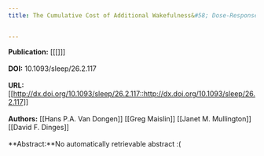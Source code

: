 ```yaml
---
title: The Cumulative Cost of Additional Wakefulness&#58; Dose-Response Effects on Neurobehavioral Functions and Sleep Physiology From Chronic Sleep Restriction and Total Sleep Deprivation


---
```


**Publication:** [[[]]]<br><br>**DOI:** 10.1093/sleep/26.2.117                                           
<br>**URL:**[[http://dx.doi.org/10.1093/sleep/26.2.117::http://dx.doi.org/10.1093/sleep/26.2.117]]<br><br>**Authors:** [[Hans P.A. Van Dongen]] [[Greg Maislin]] [[Janet M. Mullington]] [[David F. Dinges]] <br><br>**Abstract:**No automatically retrievable abstract :(

